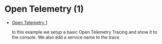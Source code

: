 # Open Telemetry (1)

* [Open Telemetry 1](/projects/open-telemetry/open-telemetry-1)
  
  In this example we setup a basic Open Telemetry Tracing and show it to the console. We also add a service name to the trace. 

